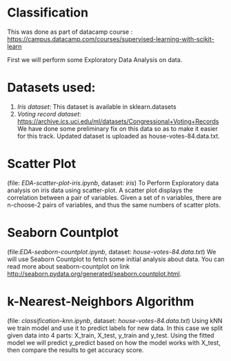 # Classification

This was done as part of datacamp course : https://campus.datacamp.com/courses/supervised-learning-with-scikit-learn

First we will perform some Exploratory Data Analysis on data. 

# Datasets used: 

1. *Iris dataset*: This dataset is available in sklearn.datasets 
2. *Voting record dataset*: https://archive.ics.uci.edu/ml/datasets/Congressional+Voting+Records We have done some preliminary fix on this data so as to make it easier for this track. Updated dataset is uploaded as house-votes-84.data.txt.

# Scatter Plot 
(file: *EDA-scatter-plot-iris.ipynb*, dataset: *iris*)
	To Perform Exploratory data analysis on iris data using scatter-plot. 
	A scatter plot displays the correlation between a pair of variables. Given a set of n variables, there are n-choose-2 pairs of variables, and thus the same numbers of scatter plots.

# Seaborn Countplot 
(file:*EDA-seaborn-countplot.ipynb*, dataset: *house-votes-84.data.txt*)
	We will use Seaborn Countplot to fetch some initial analysis about data. You can read more about seaborn-countplot on link http://seaborn.pydata.org/generated/seaborn.countplot.html.

# k-Nearest-Neighbors Algorithm 
(file: *classification-knn.ipynb*, dataset: *house-votes-84.data.txt*)
	Using kNN we train model and use it to predict labels for new data. In this case we split given data into 4 parts: X_train, X_test, y_train and y_test. Using the fitted model we will predict y_predict based on how the model works with X_test, then compare the results to get accuracy score. 
